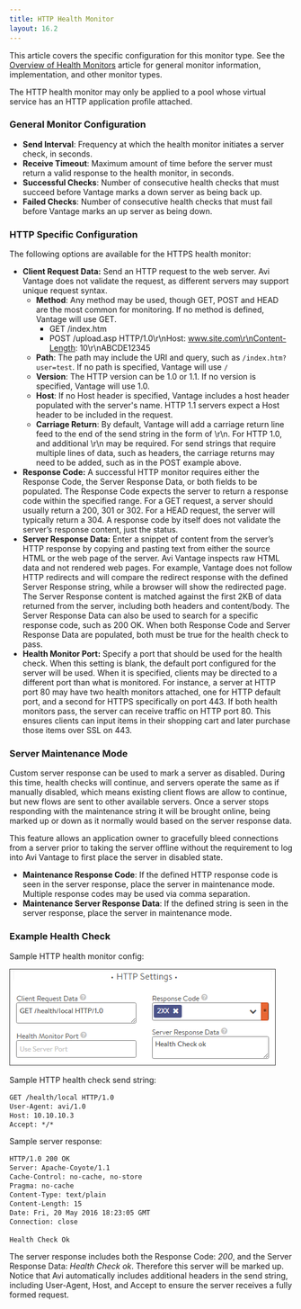 ```yaml
---
title: HTTP Health Monitor
layout: 16.2
---
```

This article covers the specific configuration for this monitor type.  See the <a href="/docs/16.2/overview-of-health-monitors">Overview of Health Monitors</a> article for general monitor information, implementation, and other monitor types.

The HTTP health monitor may only be applied to a pool whose virtual service has an HTTP application profile attached.

### General Monitor Configuration

* **Send Interval**:  Frequency at which the health monitor initiates a server check, in seconds.
* **Receive Timeout**:  Maximum amount of time before the server must return a valid response to the health monitor, in seconds.
* **Successful Checks**:  Number of consecutive health checks that must succeed before Vantage marks a down server as being back up.
* **Failed Checks**:  Number of consecutive health checks that must fail before Vantage marks an up server as being down. 

### HTTP Specific Configuration

The following options are available for the HTTPS health monitor:

* **Client Request Data:**  Send an HTTP request to the web server. Avi Vantage does not validate the request, as different servers may support unique request syntax.  
    * **Method**:  Any method may be used, though GET, POST and HEAD are the most common for monitoring. If no method is defined, Vantage will use GET.  
        * GET /index.htm
        * POST /upload.asp HTTP/1.0\r\nHost: www.site.com\r\nContent-Length: 10\r\nABCDE12345
    * **Path**:  The path may include the URI and query, such as <code>/index.htm?user=test</code>. If no path is specified, Vantage will use <code>/</code>
    * **Version**:  The HTTP version can be 1.0 or 1.1. If no version is specified, Vantage will use 1.0.
    * **Host**:  If no Host header is specified, Vantage includes a host header populated with the server's name.  HTTP 1.1 servers expect a Host header to be included in the request.
    * **Carriage Return**:  By default, Vantage will add a carriage return line feed to the end of the send string in the form of \r\n.  For HTTP 1.0, and additional \r\n may be required.  For send strings that require multiple lines of data, such as headers, the carriage returns may need to be added, such as in the POST example above.
* **Response Code:**  A successful HTTP monitor requires either the Response Code, the Server Response Data, or both fields to be populated. The Response Code expects the server to return a response code within the specified range. For a GET request, a server should usually return a 200, 301 or 302. For a HEAD request, the server will typically return a 304. A response code by itself does not validate the server’s response content, just the status.
* **Server Response Data:**  Enter a snippet of content from the server’s HTTP response by copying and pasting text from either the source HTML or the web page of the server. Avi Vantage inspects raw HTML data and not rendered web pages. For example, Vantage does not follow HTTP redirects and will compare the redirect response with the defined Server Response string, while a browser will show the redirected page. The Server Response content is matched against the first 2KB of data returned from the server, including both headers and content/body. The Server Response Data can also be used to search for a specific response code, such as 200 OK. When both Response Code and Server Response Data are populated, both must be true for the health check to pass.
* **Health Monitor Port:**  Specify a port that should be used for the health check. When this setting is blank, the default port configured for the server will be used. When it is specified, clients may be directed to a different port than what is monitored. For instance, a server at HTTP port 80 may have two health monitors attached, one for HTTP default port, and a second for HTTPS specifically on port 443. If both health monitors pass, the server can receive traffic on HTTP port 80. This ensures clients can input items in their shopping cart and later purchase those items over SSL on 443. 

### Server Maintenance Mode

Custom server response can be used to mark a server as disabled.  During this time, health checks will continue, and servers operate the same as if manually disabled, which means existing client flows are allow to continue, but new flows are sent to other available servers.  Once a server stops responding with the maintenance string it will be brought online, being marked up or down as it normally would based on the server response data.

This feature allows an application owner to gracefully bleed connections from a server prior to taking the server offline without the requirement to log into Avi Vantage to first place the server in disabled state.

* **Maintenance Response Code**:  If the defined HTTP response code is seen in the server response, place the server in maintenance mode. Multiple response codes may be used via comma separation.
* **Maintenance Server Response Data**:  If the defined string is seen in the server response, place the server in maintenance mode. 

### Example Health Check

Sample HTTP health monitor config:

<a href="img/HTTPmonitor.png"><img class="size-full wp-image-9194 alignnone" src="img/HTTPmonitor.png" alt="HTTPmonitor" width="474" height="172"></a>

Sample HTTP health check send string:

<pre><code class="language-lua">GET /health/local HTTP/1.0
User-Agent: avi/1.0
Host: 10.10.10.3
Accept: */*</code></pre>  

Sample server response:

<pre><code class="language-lua">HTTP/1.0 200 OK
Server: Apache-Coyote/1.1
Cache-Control: no-cache, no-store
Pragma: no-cache
Content-Type: text/plain
Content-Length: 15
Date: Fri, 20 May 2016 18:23:05 GMT
Connection: close

Health Check Ok</code></pre>  

The server response includes both the Response Code: *200*, and the Server Response Data: *Health Check ok*. Therefore this server will be marked up.
Notice that Avi automatically includes additional headers in the send string, including User-Agent, Host, and Accept to ensure the server receives a fully formed request.

